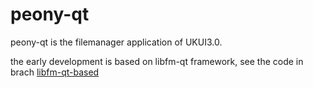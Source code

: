 # peony-qt
peony-qt is the filemanager application of UKUI3.0.

the early development is based on libfm-qt framework, see the code in brach [libfm-qt-based](https://github.com/explorer-cs/peony-qt/tree/libfm-qt-based)
